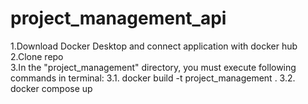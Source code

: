 # project_management_api
1.Download Docker Desktop and connect application with docker hub<br/>
2.Clone repo<br/>
3.In the "project_management" directory, you must execute following commands in terminal:
    3.1. docker build -t project_management .
    3.2. docker compose up
